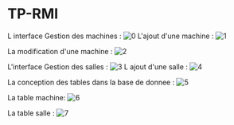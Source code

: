 # TP-RMI
L interface Gestion des machines :
![0](https://github.com/Samia-Kouame/TP-RMI/assets/147660832/616ac8a4-1419-4edc-9e65-9a444dbf96da)
L'ajout d'une machine : 
![1](https://github.com/Samia-Kouame/TP-RMI/assets/147660832/45407c28-2fc5-4fb3-b57e-28fe5371cefe)

La modification d'une machine : 
![2](https://github.com/Samia-Kouame/TP-RMI/assets/147660832/fbf5680c-b12f-45c6-b49a-0136071dd865)

L'interface Gestion des salles :
![3](https://github.com/Samia-Kouame/TP-RMI/assets/147660832/b1f190fd-da84-4b09-8fc1-588b85ab0f65)
 L ajout d'une salle :
 ![4](https://github.com/Samia-Kouame/TP-RMI/assets/147660832/170cf2b9-2e5c-41e2-8461-bf27d4dccb37)

La conception des tables dans la base de donnee :
![5](https://github.com/Samia-Kouame/TP-RMI/assets/147660832/a464db8b-736e-4fa1-9a5a-c85aaefd22ec)

La table machine:
![6](https://github.com/Samia-Kouame/TP-RMI/assets/147660832/f425e0b8-af65-43ba-bc91-3ff637c0d248)

La table salle :
![7](https://github.com/Samia-Kouame/TP-RMI/assets/147660832/473f25d8-6699-48f0-9416-058399ecd5e6)



